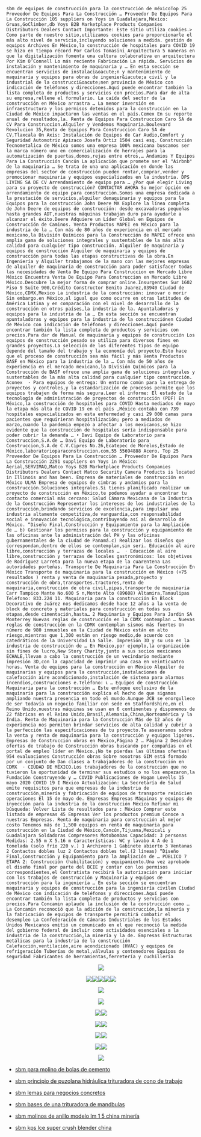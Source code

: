 
```
sbm de equipos de construcción para la construcción de méxicoTop 25 Proveedor De Equipos Para La Construcción … Proveedor De Equipos Para La Construcción 105 suppliers on Yoys in Guadalajara,México: Gruas,GoClimber,db Yoys B2B Marketplace Products Companies Distributors Dealers Contact Importante: Este sitio utiliza cookies.> Como parte de nuestro sitio,utilizamos cookies para proporcionarle el más alto nivel de servicio,incluyendo soluciones a medida. gestión de equipos Archives En México,la construcción de hospitales para COVID 19 se hizo en tiempo récord Por Carlos Tomasini Arquitectura 5 maneras en que la digitalización fomenta una cultura colaborativa en arquitectura Por Kim O’Connell Lo más reciente Fabricación La rápida. Servicios de instalación y mantenimiento de maquinaria y … En esta sección se encuentran servicios de instalaci&oacute;n y mantenimiento de maquinaria y equipos para obras de ingenier&iacute;a civil y la industrial de la construcci&oacute;nen provincia de México con indicación de teléfonos y direcciones.Aquí puede encontrar también la lista completa de productos y servicios con precios.Para dar de alta su empresa,rellene el formulario. La caída del sector de la construcción en México arrastra … La menor inversión en infraestructura y los permisos detenidos para la construcción en la Ciudad de México impactaron las ventas en el país.Cemex En su reporte anual de resultados,la. Renta de Equipos Para Construccion Caro SA de CV Para Construccion.Alquiler y Vendemos Maquinaria.Boulevard Revolucion 35,Renta de Equipos Para Construccion Caro SA de CV,Tlaxcala On Axis: Instalación de Equipos de Car Audio,Comfort y Seguridad Automotriz Apizaco Josefa Ortiz 1504 casi esq. Construcción Tecnometalica de México somos una empresa 100% mexicana buscamos ser la marca número uno en comercialización de herrajes para la automatización de puertas,domos,rejas entre otros,… Andamios Y Equipos Para La Construcción Cancún La aplicación que promete ser el "Airbnb" de la maquinaria … Se trata de una una aplicación en donde las empresas del sector de construcción pueden rentar,comprar,vender y promocionar maquinaria y equipos especializados en la industria. DPS LIVING SA DE CV Arrendamiento de equipo para … ¿Por qué elegir Living para su proyecto de construcción? CONTACTAR AHORA Su mejor opción en arrendamiento de equipo para construcción.Somos una empresa dedicada a la prestación de servicios,alquiler demaquinaria y equipos para la Equipos para la construcción John Deere MX Explore la línea completa de John Deere de equipos de construcción: desde excavadoras pequeñas hasta grandes ADT,nuestras máquinas trabajan duro para ayudarle a alcanzar el éxito.Deere Adquiere un Líder Global en Equipos de Construcción de Caminos. Venta Productos MAPEI en México para la industria de la … Con más de 80 años de experiencia en el mercado mexicano,la División Químicos para la Construcción de MAPEI ofrece una amplia gama de soluciones integrales y sustentables de la más alta calidad para cualquier tipo construcción. Alquiler de maquinaria y equipos de construcción Alquiler de maquinaria y equipos de construcción para todas las etapas constructivas de la obra.En Ingeniería y Alquiler trabajamos de la mano con las mejores empresas de alquiler de maquinaria de construcción para poder satisfacer todas las necesidades de Venta De Equipo Para Construccion en Mercado Libre México Encuentra Venta De Equipo Para Construccion en Mercado Libre México.Descubre la mejor forma de comprar online.Insurgentes Sur 1602 Piso 9 Suite 900,Crédito Constructor Benito Juarez,03940 Ciudad de México,CDMX,Mexico La industria de la construcción: innovar o morir Sin embargo.en México,al igual que como ocurre en otras latitudes de América Latina y en comparación con el nivel de desarrollo de la construcción en otros países,la industria de la. Apuntaladoras y equipos para la industria de la … En esta sección se encuentran apuntaladoras y equipos para la industria de la construcciónen Ciudad de México con indicación de teléfonos y direcciones.Aquí puede encontrar también la lista completa de productos y servicios con precios.Para dar de Manual de maquinaria y equipos de construcción Los equipos de construcción pesado se utiliza para diversos fines en grandes proyectos.La selección de los diferentes tipos de equipo depende del tamaño del trabajo y la economía del proyecto.Esto hace que el proceso de construcción sea más fácil y más Venta Productos BASF en México para la industria de la … Con más de 50 años de experiencia en el mercado mexicano,la División Químicos para la Construcción de BASF ofrece una amplia gama de soluciones integrales y sustentables de la más alta calidad para cualquier tipo construcción. Aconex  · Para equipos de entrega: Un entorno común para la entrega de proyectos y controles,y la estandarización de procesos permite que los equipos trabajen de forma más segura.Leer el informe: El estado de la tecnología de administración de proyectos de construcción (PDF) En México,la construcción de hospitales para COVID Hasta mediados de mayo la etapa más alta de COVID 19 en el país ,México contaba con 739 hospitales especializados en esta enfermedad y casi 29 000 camas para pacientes que requirieran hospitalización; pero a mediados de marzo,cuando la pandemia empezó a afectar a los mexicanos,se hizo evidente que la construcción de hospitales sería indispensable para poder cubrir la demanda … • Davi Equipo de Laboratorio para Construccion,S.A.de … Davi Equipo de Laboratorio para Construccion,S.A.de C.V.Cipres No.26,Ecatepec de Morelos,Estado de México,laboratorioparaconstruccion.com,55 55694888 Acero. Top 25 Proveedor De Equipos Para La Construcción … Proveedor De Equipos Para La Construcción 2291 suppliers on Yoys in México: Aerial,SERVIMAQ,Matco Yoys B2B Marketplace Products Companies Distributors Dealers Contact Matco Security Camera Products is located in Illinois and has been. Empresa de materiales de construcción en México ULMA Empresa de equipos de cimbras y andamios para la construcción.Soluciones integrales.Si tienes planificado realizar un proyecto de construcción en México,te podemos ayudar a encontrar tu contacto comercial más cercano: Salud Cámara Mexicana de la Industria de la Construcción Representar los intereses de los industriales de la construcción,brindando servicios de excelencia,para impulsar una industria altamente competitiva,de vanguardia,con responsabilidad social e innovación tecnológica,contribuyendo así al desarrollo de México. “Diseño Final,Construcción y Equipamiento para la Ampliación de … b) Gestionar los permisos para la construcción y equipamiento de las oficinas ante la administración del PH y las oficinas gubernamentales de la ciudad de Panamá.c) Realizar los diseños que correspondan,dentro de ellos se contemplan,sin seri. Educación al aire libre,construcción y terrazas de locales …  · Educación al aire libre,construcción y terrazas de locales gastronómicos: los objetivos de Rodríguez Larreta para la nueva etapa de la cuarentena Las autoridades porteñas. Transporte De Maquinaria Para La Construcción En México Transporte de maquinaria para la construcción en México (+75 resultados ) renta y venta de maquinaria pesada,proyecto y construcción de obra,transportes.tractores,renta de maquinaria,construcción de obra civil,pipas,transporte de maquinaria Carr Tampico Mante No.600 S n,Monte Alto (89608) Altamira,Tamaulipas Teléfono: 833.224 11. Maquinaria para la construcción En Block Decorativo de Juárez nos dedicamos desde hace 12 años a la venta de block de concreto y materiales para construcción en todas sus etapas,desde cimentación,hasta… 2 Maquinaria y Equipos Para Jardin SA Monterrey Nuevas reglas de construcción en la CDMX contemplan … Nuevas reglas de construcción en la CDMX contemplan sismos más fuertes Un número de 980 inmuebles en la Ciudad de México están en alto riesgo,mientras que 1,300 están en riesgo medio,de acuerdo con catedráticos de la Universidad La Salle. Impresión 3D y su uso en la industria de construcción de … En México,por ejemplo,la organización sin fines de lucro,New Story Charity,junto a sus socios mexicanos ÉCHALE,llevan a cabo la construcción de un vecindario mediante impresión 3D,con la capacidad de imprimir una casa en veinticuatro horas. Venta de equipos para la construcción en México Alquiler de maquinarias y equipos para la construcción,instalaciones de calefacción aire acondicionado,instalación de sistema para alarmas incendios,construcciones e.Teléfono: 📞 … Equipos de construcción Maquinaria para la construcción … Este enfoque exclusivo de la maquinaria para la construcción explica el hecho de que sigamos ampliando nuestra presencia en todo el mundo.Aunque JCB se enorgullece de ser todavía un negocio familiar con sede en Staffordshire,en el Reino Unido,nuestras máquinas se usan en 6 continentes y disponemos de 22 fábricas en el Reino Unido,Brasil,Alemania,China,Norteamérica y la India. Renta de Maquinaria para la Construcción Más de 12 años de experiencia nos permiten brindar servicios de alta calidad y cubrir a la perfección las especificaciones de tu proyecto.Te asesoramos sobre la venta y renta de maquinaria para la construcción y equipos ligeros. Empresas de Construcción obras en México,Página 2 … Página 2 Descubre ofertas de trabajo de Construcción obras buscando por compañías en el portal de empleo líder en México.¡No te pierdas las últimas ofertas! 954 evaluaciones Construcción obras Sobre nosotros GIM está formado por un conjunto de Dan clases a trabajadores de la construcción en CDMX  · CIUDAD DE MÉXICO.Los trabajadores de la construcción que no tuvieron la oportunidad de terminar sus estudios o no los empezaron,la Fundación Construyendo y … COVID Publicaciones de Hogan Lovells 15 mayo 2020 COVID 19 I México Actualización: La Secretaría de Salud emite requisitos para que empresas de la industria de construcción,minería y fabricación de equipos de transporte reinicien operaciones El 15 de mayo de. Empresas Empresas Máquinas y equipos de inyección para la industria de la construcción México Refinar mi búsqueda: Volver Lista de resultados para : México Comprar este listado de empresas 45 Empresas Ver los productos premium Conoce a nuestras Empresas. Renta de maquinaria para construcción al mejor costo Tenemos más de 1,500 equipos en renta de maquinaria para construcción en la Ciudad de México,Cancún,Tijuana,Mexicali y Guadalajara Soldadoras Compresores Motobombas Capacidad: 3 personas Medidas: 2.55 m X 5.16 m Características: WC y lavabo A A de 1 tonelada (solo frío 220 v.) 1 Archivero 1 Gabinete abierto 3 Ventanas 2 Contactos dobles luz 2 Contactos dobles tel.(2 líneas) “Diseño Final,Construcción y Equipamiento para la Ampliación de … PÚBLICO 7 ETAPA 2: Construcción (habilitación) y equipamiento.Una vez aprobado el diseño final por parte del BCIE y contar con los permisos correspondientes,el Contratista recibirá la autorización para iniciar con los trabajos de construcción y Maquinaria y equipos de construcción para la ingeniería … En esta sección se encuentran maquinaria y equipos de construcción para la ingeniería civilen Ciudad de México con indicación de teléfonos y direcciones.Aquí puede encontrar también la lista completa de productos y servicios con precios.Para Concamin aplaude la inclusión de la construcción como … La Concamin reconoció que la adición de la construcción,la minería y la fabricación de equipos de transporte permitirá combatir el desempleo La Confederación de Cámaras Industriales de los Estados Unidos Mexicanos emitió un comunicado en el que reconoció la medida del gobierno federal de incluir como actividades esenciales a la industria de la construcción,la minería y la de. Empresas Estructuras metálicas para la industria de la construcción Calefacción,ventilación,aire acondicionado (HVAC) y equipos de refrigeración Tuberías de metal,válvulas y contenedores Equipos de seguridad Fabricantes de herramientas,ferretería y cuchillería 
```

<div align="center">

<a href="https://es-crusher.shibang-china.com/github&k=sbm+de+equipos+de+construcci%C3%B3n+para+la+construcci%C3%B3n+de+m%C3%A9xico"><img src="https://static.shibang-china.com/es/crusher/logo.jpg"></a>

<a href="https://es-crusher.shibang-china.com/github&k=sbm+de+equipos+de+construcci%C3%B3n+para+la+construcci%C3%B3n+de+m%C3%A9xico"><img src="https://static.shibang-china.com/es/crusher/index.jpg"></a><a href="https://es-crusher.shibang-china.com/material.htmlgithub&k=sbm+de+equipos+de+construcci%C3%B3n+para+la+construcci%C3%B3n+de+m%C3%A9xico"><img src="https://static.shibang-china.com/es/crusher/material.jpg"></a><a href="https://es-crusher.shibang-china.com/application.htmlgithub&k=sbm+de+equipos+de+construcci%C3%B3n+para+la+construcci%C3%B3n+de+m%C3%A9xico"><img src="https://static.shibang-china.com/es/crusher/application.jpg"></a><a href="https://es-crusher.shibang-china.com/aboutus.htmlgithub&k=sbm+de+equipos+de+construcci%C3%B3n+para+la+construcci%C3%B3n+de+m%C3%A9xico"><img src="https://static.shibang-china.com/es/crusher/aboutus.jpg"></a><a href="https://es-crusher.shibang-china.com/contact.htmlgithub&k=sbm+de+equipos+de+construcci%C3%B3n+para+la+construcci%C3%B3n+de+m%C3%A9xico"><img src="https://static.shibang-china.com/es/crusher/contact.jpg"></a>

<a href="https://es-crusher.shibang-china.com/github&k=sbm+de+equipos+de+construcci%C3%B3n+para+la+construcci%C3%B3n+de+m%C3%A9xico"><img src="https://static.shibang-china.com/es/crusher/banner.jpg"></a>

<a href="https://swt.shibang-china.com/github&k=sbm+de+equipos+de+construcci%C3%B3n+para+la+construcci%C3%B3n+de+m%C3%A9xico"><img src="https://static.shibang-china.com/es/crusher/text.jpg"></a>

<a href="https://swt.shibang-china.com/github&k=sbm+de+equipos+de+construcci%C3%B3n+para+la+construcci%C3%B3n+de+m%C3%A9xico"><img src="https://static.shibang-china.com/es/crusher/chat.jpg"></a><a href="https://es-crusher.shibang-china.com/contact.htmlgithub&k=sbm+de+equipos+de+construcci%C3%B3n+para+la+construcci%C3%B3n+de+m%C3%A9xico"><img src="https://static.shibang-china.com/es/crusher/message.jpg"></a>

<a href="https://es-crusher.shibang-china.com/products/pe.htmlgithub&k=sbm+de+equipos+de+construcci%C3%B3n+para+la+construcci%C3%B3n+de+m%C3%A9xico"><img src="https://static.shibang-china.com/es/crusher/pe.jpg"></a><a href="https://es-crusher.shibang-china.com/products/pf.htmlgithub&k=sbm+de+equipos+de+construcci%C3%B3n+para+la+construcci%C3%B3n+de+m%C3%A9xico"><img src="https://static.shibang-china.com/es/crusher/pf.jpg"></a>

<a href="https://es-crusher.shibang-china.com/products/hpt.htmlgithub&k=sbm+de+equipos+de+construcci%C3%B3n+para+la+construcci%C3%B3n+de+m%C3%A9xico"><img src="https://static.shibang-china.com/es/crusher/hpt.jpg"></a><a href="https://es-crusher.shibang-china.com/products/vsi.htmlgithub&k=sbm+de+equipos+de+construcci%C3%B3n+para+la+construcci%C3%B3n+de+m%C3%A9xico"><img src="https://static.shibang-china.com/es/crusher/vsi.jpg"></a>

<a href="https://es-crusher.shibang-china.com/products/klv.htmlgithub&k=sbm+de+equipos+de+construcci%C3%B3n+para+la+construcci%C3%B3n+de+m%C3%A9xico"><img src="https://static.shibang-china.com/es/crusher/klv.jpg"></a><a href="https://es-crusher.shibang-china.com/products/portable.htmlgithub&k=sbm+de+equipos+de+construcci%C3%B3n+para+la+construcci%C3%B3n+de+m%C3%A9xico"><img src="https://static.shibang-china.com/es/crusher/portable.jpg"></a>

<a href="https://swt.shibang-china.com/github&k=sbm+de+equipos+de+construcci%C3%B3n+para+la+construcci%C3%B3n+de+m%C3%A9xico"><img src="https://static.shibang-china.com/es/crusher/case.jpg"></a>

</div>


* [sbm para molino de bolas de cemento](sbm%20para%20molino%20de%20bolas%20de%20cemento.md)

* [sbm principio de puzolana hidráulica trituradora de cono de trabajo](sbm%20principio%20de%20puzolana%20hidr%C3%A1ulica%20trituradora%20de%20cono%20de%20trabajo.md)

* [sbm lemas para negocios concretos](sbm%20lemas%20para%20negocios%20concretos.md)

* [sbm bases de una trituradora de mandbulas](sbm%20bases%20de%20una%20trituradora%20de%20mandbulas.md)

* [sbm molinos de anillo modelo lm 1 5 china minería](sbm%20molinos%20de%20anillo%20modelo%20lm%201%205%20china%20miner%C3%ADa.md)

* [sbm kps lce super crush blender china](sbm%20kps%20lce%20super%20crush%20blender%20china.md)
